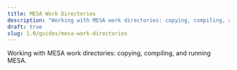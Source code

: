 ```yaml
---
title: MESA Work Directories
description: "Working with MESA work directories: copying, compiling, and running MESA."
draft: true
slug: 1.0/guides/mesa-work-directories
---
```


Working with MESA work directories: copying, compiling, and running MESA.
